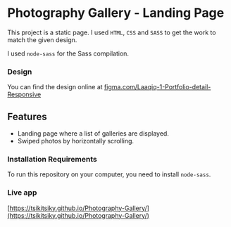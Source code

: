 # Photography Gallery - Landing Page

This project is a static page. I used `HTML`, `CSS` and `SASS` to get the work to match the given design.

I used `node-sass` for the Sass compilation.

### Design

You can find the design online at [figma.com/Laaqiq-1-Portfolio-detail-Responsive](https://www.figma.com/file/VgF87mULloYb7HZ1EMCRzU/Laaqiq-1-Portfolio-detail-Responsive?node-id=0%3A1) 

## Features
- Landing page where a list of galleries are displayed.
- Swiped photos by horizontally scrolling.

### Installation Requirements
To run this repository on your computer, you need to install `node-sass`.

### Live app
[https://tsikitsiky.github.io/Photography-Gallery/](https://tsikitsiky.github.io/Photography-Gallery/)
